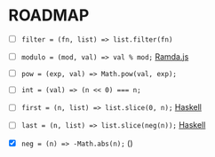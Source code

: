 # ROADMAP

- [ ] `filter = (fn, list) => list.filter(fn)`

- [ ] `modulo = (mod, val) => val % mod;` [Ramda.js](https://ramdajs.com/docs/#modulo)

- [ ] `pow = (exp, val) => Math.pow(val, exp);`

- [ ] `int = (val) => (n << 0) === n;`

- [ ] `first = (n, list) => list.slice(0, n);` [Haskell](http://book.realworldhaskell.org/read/types-and-functions.html)

- [ ] `last = (n, list) => list.slice(neg(n));` [Haskell](http://book.realworldhaskell.org/read/types-and-functions.html)

- [x] `neg = (n) => -Math.abs(n);` ()

